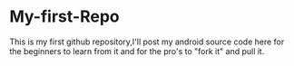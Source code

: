 # My-first-Repo
This is my first github repository,I'll post my android source code here for the beginners to learn from it and for the pro's to "fork it" and pull it.





